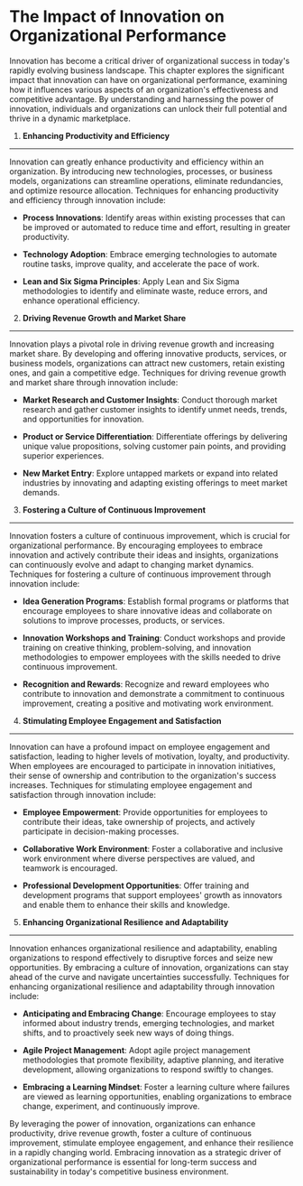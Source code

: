 The Impact of Innovation on Organizational Performance
===============================================================

Innovation has become a critical driver of organizational success in today's rapidly evolving business landscape. This chapter explores the significant impact that innovation can have on organizational performance, examining how it influences various aspects of an organization's effectiveness and competitive advantage. By understanding and harnessing the power of innovation, individuals and organizations can unlock their full potential and thrive in a dynamic marketplace.

1. **Enhancing Productivity and Efficiency**
--------------------------------------------

Innovation can greatly enhance productivity and efficiency within an organization. By introducing new technologies, processes, or business models, organizations can streamline operations, eliminate redundancies, and optimize resource allocation. Techniques for enhancing productivity and efficiency through innovation include:

* **Process Innovations**: Identify areas within existing processes that can be improved or automated to reduce time and effort, resulting in greater productivity.

* **Technology Adoption**: Embrace emerging technologies to automate routine tasks, improve quality, and accelerate the pace of work.

* **Lean and Six Sigma Principles**: Apply Lean and Six Sigma methodologies to identify and eliminate waste, reduce errors, and enhance operational efficiency.

2. **Driving Revenue Growth and Market Share**
----------------------------------------------

Innovation plays a pivotal role in driving revenue growth and increasing market share. By developing and offering innovative products, services, or business models, organizations can attract new customers, retain existing ones, and gain a competitive edge. Techniques for driving revenue growth and market share through innovation include:

* **Market Research and Customer Insights**: Conduct thorough market research and gather customer insights to identify unmet needs, trends, and opportunities for innovation.

* **Product or Service Differentiation**: Differentiate offerings by delivering unique value propositions, solving customer pain points, and providing superior experiences.

* **New Market Entry**: Explore untapped markets or expand into related industries by innovating and adapting existing offerings to meet market demands.

3. **Fostering a Culture of Continuous Improvement**
----------------------------------------------------

Innovation fosters a culture of continuous improvement, which is crucial for organizational performance. By encouraging employees to embrace innovation and actively contribute their ideas and insights, organizations can continuously evolve and adapt to changing market dynamics. Techniques for fostering a culture of continuous improvement through innovation include:

* **Idea Generation Programs**: Establish formal programs or platforms that encourage employees to share innovative ideas and collaborate on solutions to improve processes, products, or services.

* **Innovation Workshops and Training**: Conduct workshops and provide training on creative thinking, problem-solving, and innovation methodologies to empower employees with the skills needed to drive continuous improvement.

* **Recognition and Rewards**: Recognize and reward employees who contribute to innovation and demonstrate a commitment to continuous improvement, creating a positive and motivating work environment.

4. **Stimulating Employee Engagement and Satisfaction**
-------------------------------------------------------

Innovation can have a profound impact on employee engagement and satisfaction, leading to higher levels of motivation, loyalty, and productivity. When employees are encouraged to participate in innovation initiatives, their sense of ownership and contribution to the organization's success increases. Techniques for stimulating employee engagement and satisfaction through innovation include:

* **Employee Empowerment**: Provide opportunities for employees to contribute their ideas, take ownership of projects, and actively participate in decision-making processes.

* **Collaborative Work Environment**: Foster a collaborative and inclusive work environment where diverse perspectives are valued, and teamwork is encouraged.

* **Professional Development Opportunities**: Offer training and development programs that support employees' growth as innovators and enable them to enhance their skills and knowledge.

5. **Enhancing Organizational Resilience and Adaptability**
-----------------------------------------------------------

Innovation enhances organizational resilience and adaptability, enabling organizations to respond effectively to disruptive forces and seize new opportunities. By embracing a culture of innovation, organizations can stay ahead of the curve and navigate uncertainties successfully. Techniques for enhancing organizational resilience and adaptability through innovation include:

* **Anticipating and Embracing Change**: Encourage employees to stay informed about industry trends, emerging technologies, and market shifts, and to proactively seek new ways of doing things.

* **Agile Project Management**: Adopt agile project management methodologies that promote flexibility, adaptive planning, and iterative development, allowing organizations to respond swiftly to changes.

* **Embracing a Learning Mindset**: Foster a learning culture where failures are viewed as learning opportunities, enabling organizations to embrace change, experiment, and continuously improve.

By leveraging the power of innovation, organizations can enhance productivity, drive revenue growth, foster a culture of continuous improvement, stimulate employee engagement, and enhance their resilience in a rapidly changing world. Embracing innovation as a strategic driver of organizational performance is essential for long-term success and sustainability in today's competitive business environment.
